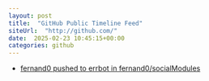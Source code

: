 ```yaml
---
layout: post
title:  "GitHub Public Timeline Feed"
siteUrl:  "http://github.com/"
date:  2025-02-23 10:45:15+00:00
categories: github
---
```

*  [fernand0 pushed to errbot in fernand0/socialModules](https://github.com/fernand0/socialModules/compare/e7ceb0374b...7f1f87e701)
